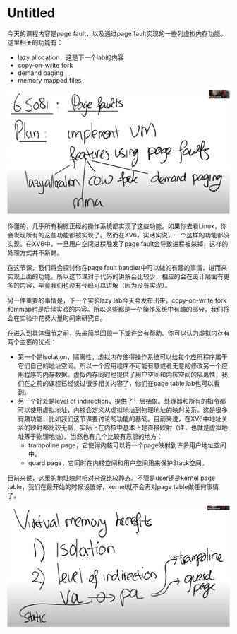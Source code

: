 # Untitled

今天的课程内容是page fault，以及通过page fault实现的一些列虚拟内存功能。这里相关的功能有：

* lazy allocation，这是下一个lab的内容
* copy-on-write fork
* demand paging
* memory mapped files

![](../.gitbook/assets/image%20%28299%29.png)

你懂的，几乎所有稍微正经的操作系统都实现了这些功能。如果你去看Linux，你会发现所有的这些功能都被实现了。然而在XV6，实话实说，一个这样的功能都没实现。在XV6中，一旦用户空间进程触发了page fault会导致进程被杀掉，这样的处理方式并不新鲜。

在这节课，我们将会探讨你在page fault handler中可以做的有趣的事情，进而来实现上面的功能。所以这节课对于代码的讲解会比较少，相应的会在设计层面有更多的内容，毕竟我们也没有代码可以讲解（因为没有实现）。

另一件重要的事情是，下一个实验lazy lab今天会发布出来，copy-on-write fork和mmap也是后续实验的内容。所以这些都是一个操作系统中有趣的部分，我们将会在实验中花费大量时间来研究它。

在进入到具体细节之前，先来简单回顾一下或许会有帮助。你可以认为虚拟内存有两个主要的优点：

* 第一个是Isolation，隔离性。虚拟内存使得操作系统可以给每个应用程序属于它们自己的地址空间。所以一个应用程序不可能有意或者无意的修改另一个应用程序的内存数据。虚拟内存同时也提供了用户空间和内核空间的隔离性，我们在之前的课程已经谈过很多相关内容了，你们在page table lab也可以看到。
* 另一个好处是level of indirection，提供了一层抽象。处理器和所有的指令都可以使用虚拟地址，内核会定义从虚拟地址到物理地址的映射关系。这是很多有趣功能，比如我们这节课要讨论的功能的基础。目前来说，在XV6中地址关系的映射都比较无聊，实际上在内核中基本上是直接映射（注，也就是虚拟地址等于物理地址）。当然也有几个比较有意思的地方：
  * trampoline page，它使得内核可以将一个page映射到许多用户地址空间中。
  * guard page，它同时在内核空间和用户空间用来保护Stack空间。

目前来说，这里的地址映射相对来说比较静态。不管是user还是kernel page table，我们在最开始的时候设置好，kernel就不会再对page table做任何事情了。

![](../.gitbook/assets/image%20%28225%29.png)


